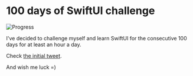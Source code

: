 # 100 days of SwiftUI challenge

![Progress](https://progress-bar.dev/87/?title=99h%2055m%20)


I've decided to challenge myself and learn SwiftUI for the consecutive 100 days for at least an hour a day.

Check [the initial tweet](https://twitter.com/ck3g/status/1188362654324318208).

And wish me luck =)

